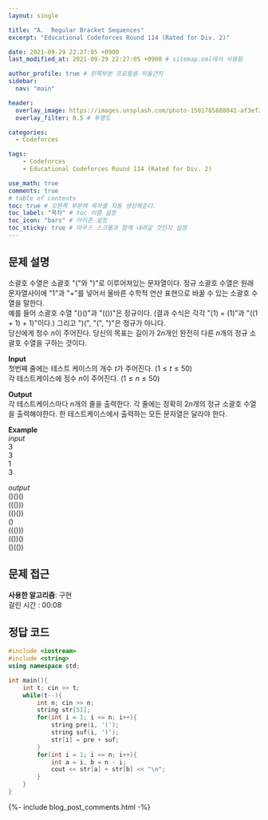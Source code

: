 ```yaml
---
layout: single

title: "A.  Regular Bracket Sequences"
excerpt: "Educational Codeforces Round 114 (Rated for Div. 2)"

date: 2021-09-29 22:27:05 +0900
last_modified_at: 2021-09-29 22:27:05 +0900 # sitemap.xml에서 사용됨

author_profile: true # 왼쪽부분 프로필을 띄울건지
sidebar:
  nav: "main"

header:
  overlay_image: https://images.unsplash.com/photo-1501785888041-af3ef285b470?ixlib=rb-1.2.1&ixid=eyJhcHBfaWQiOjEyMDd9&auto=format&fit=crop&w=1350&q=80
  overlay_filter: 0.5 # 투명도

categories: 
  - Codeforces

tags: 
    - Codeforces
    - Educational Codeforces Round 114 (Rated for Div. 2)

use_math: true
comments: true
# table of contents
toc: true # 오른쪽 부분에 목차를 자동 생성해준다.
toc_label: "목차" # toc 이름 설정
toc_icon: "bars" # 아이콘 설정
toc_sticky: true # 마우스 스크롤과 함께 내려갈 것인지 설정
---  
```


## 문제 설명  
소괄호 수열은 소괄호 "("와 ")"로 이루어져있는 문자열이다. 정규 소괄호 수열은 원래 문자열사이에 "1"과 "+"를 넣어서 올바른 수학적 연산 표현으로 바꿀 수 있는 소괄호 수열을 말한다.  
예를 들어 소괄호 수열 "()()"과 "(())"은 정규이다. (결과 수식은 각각 "(1) + (1)"과 "((1 + 1) + 1)"이다.) 그리고 ")(", "(", ")"은 정규가 아니다.  
당신에게 정수 $n$이 주어진다. 당신의 목표는 길이가 $2n$개인 완전히 다른 $n$개의 정규 소괄호 수열을 구하는 것이다.  

__Input__  
첫번째 줄에는 테스트 케이스의 개수 $t$가 주어진다. $(1 \le t \le 50)$  
각 테스트케이스에 정수 $n$이 주어진다. $(1 \le n \le 50)$   

__Output__  
각 테스트케이스마다 $n$개의 줄을 출력한다. 각 줄에는 정확히 $2n$개의 정규 소괄호 수열을 출력해야한다. 한 테스트케이스에서 출력하는 모든 문자열은 달라야 한다. 

__Example__  
_input_  
3  
3  
1  
3   
  
_output_  
()()()  
((()))  
(()())  
()  
((()))  
(())()  
()(())  

## 문제 접근
__사용한 알고리즘__: 구현  
걸린 시간 : 00:08  


## 정답 코드  
```cpp
#include <iostream>
#include <string>
using namespace std;

int main(){
    int t; cin >> t;
    while(t--){
        int n; cin >> n;
        string str[51];
        for(int i = 1; i <= n; i++){
            string pre(i, '(');
            string suf(i, ')');
            str[i] = pre + suf;
        }
        for(int i = 1; i <= n; i++){
            int a = i, b = n - i;
            cout << str[a] + str[b] << "\n";
        }
    }
}
```  
{%- include blog_post_comments.html -%}
